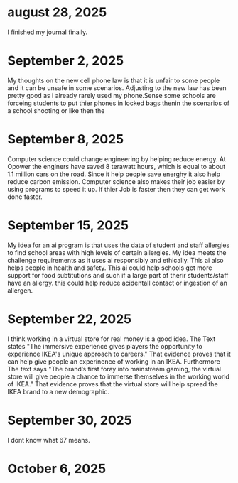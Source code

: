 #   august 28, 2025  
 I finished my journal finally. 
# September 2, 2025
My thoughts on the new cell phone law is that it is unfair to some people and it can be unsafe in some scenarios. Adjusting to the new law has been pretty good as i already rarely used my phone.Sense some schools are forceing students to put thier phones in locked bags thenin the scenarios of a school shooting or like then the 
# September 8, 2025
Computer science could change engineering by helping reduce energy.  At Opower the enginers have saved 8 terawatt hours, which is equal to about 1.1 million cars on the road. Since it help people save energhy it also help reduce carbon emission. Computer science also makes their job easier by using programs to speed it up. If thier Job is faster then they can get work done faster.
# September 15, 2025
My idea for an ai program is that uses the data of student and staff allergies to find school areas with high levels of certain allergies.  My idea meets the challenge requirements as it uses ai responsibly and ethically. This ai also helps people in health and safety. This ai could help schools get more support for food subtitutions and such if a large part of therir students/staff have an allergy. this could help reduce acidentall contact or ingestion of an allergen.
# September 22, 2025
I think working in a virtual store for real money is a good idea. The Text states "The immersive experience gives players the opportunity to experience IKEA's unique approach to careers." That evidence proves that it can help give people an experinence of working in an IKEA. Furthermore The text says "The brand’s first foray into mainstream gaming, the virtual store will give people a chance to immerse themselves in the working world of IKEA." That evidence proves that the virtual store will help spread the IKEA brand to a new demographic. 
# September 30, 2025
I dont know what 67 means.
# October 6, 2025
